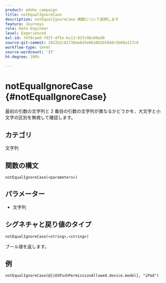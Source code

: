 ```yaml
---
product: adobe campaign
title: notEqualIgnoreCase
description: notEqualIgnoreCase 関数について説明します
feature: Journeys
role: Data Engineer
level: Experienced
exl-id: 74f8cae0-7d2f-4f5e-bc13-837c9bc69ad9
source-git-commit: 2022b2c81738ae6d3e66280265948c5b88a117c8
workflow-type: tm+mt
source-wordcount: '37'
ht-degree: 100%

---
```


# notEqualIgnoreCase {#notEqualIgnoreCase}

最初の引数の文字列と 2 番目の引数の文字列が異なるかどうかを、大文字と小文字の区別を無視して確認します。

## カテゴリ

文字列

## 関数の構文

`notEqualIgnoreCase(<parameters>)`

## パラメーター

* 文字列

## シグネチャと戻り値のタイプ

`notEqualIgnoreCase(<string>,<string>)`

ブール値を返します。

## 例

`notEqualIgnoreCase(@{iOSPushPermissionAllowed.device.model}, "iPad")`
